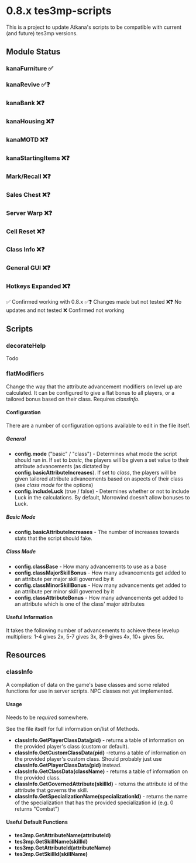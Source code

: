 # 0.8.x tes3mp-scripts
This is a project to update Atkana's scripts to be compatible with current (and future) tes3mp versions.

## Module Status
### kanaFurniture ✅
### kanaRevive ✅❓
### kanaBank ❌❓
### kanaHousing ❌❓
### kanaMOTD ❌❓
### kanaStartingItems ❌❓
### Mark/Recall ❌❓
### Sales Chest ❌❓
### Server Warp ❌❓
### Cell Reset ❌❓
### Class Info ❌❓
### General GUI ❌❓
### Hotkeys Expanded ❌❓ 

✅ Confirmed working with 0.8.x
✅❓ Changes made but not tested
❌❓ No updates and not tested
❌ Confirmed not working

## Scripts
### decorateHelp
Todo
### flatModifiers
Change the way that the attribute advancement modifiers on level up are calculated. It can be configured to give a flat bonus to all players, or a tailored bonus based on their class. Requires *classInfo*.
#### Configuration
There are a number of configuration options available to edit in the file itself.
##### General
- **config.mode** ("basic" / "class") - Determines what mode the script should run in. If set to *basic*, the players will be given a set value to their attribute advancements (as dictated by **config.basicAttributeIncreases**). If set to *class*, the players will be given tailored attribute advancements based on aspects of their class (see *class mode* for the options)
- **config.includeLuck** (true / false) - Determines whether or not to include Luck in the calculations. By default, Morrowind doesn't allow bonuses to Luck.
##### Basic Mode
- **config.basicAttributeIncreases** - The number of increases towards stats that the script should fake.
##### Class Mode
- **config.classBase** - How many advancements to use as a base
- **config.classMajorSkillBonus** - How many advancements get added to an attribute per major skill governed by it
- **config.classMinorSkillBonus** - How many advancements get added to an attribute per minor skill governed by it
- **config.classAttributeBonus** - How many advancements get added to an attribute which is one of the class' major attributes
#### Useful Information
It takes the following number of advancements to achieve these levelup multipliers:
1-4 gives 2x, 5-7 gives 3x, 8-9 gives 4x, 10+ gives 5x.

## Resources
### classInfo
A compilation of data on the game's base classes and some related functions for use in server scripts. NPC classes not yet implemented.
#### Usage
Needs to be *require*d somewhere.

See the file itself for full information on/list of Methods.
- **classInfo.GetPlayerClassData(pid)** - returns a table of information on the provided player's class (custom or default).
- **classInfo.GetCustomClassData(pid)** -returns a table of information on the provided player's custom class. Should probably just use **classInfo.GetPlayerClassData(pid)** instead.
- **classInfo.GetClassData(className)** - returns a table of information on the provided class.
- **classInfo.GetGovernedAttribute(skillId)** - returns the attribute id of the attribute that governs the skill.
- **classInfo.GetSpecializationName(specializationId)** - returns the name of the specialization that has the provided specialization id (e.g. 0 returns "Combat")

#### Useful Default Functions
- **tes3mp.GetAttributeName(attributeId)**
- **tes3mp.GetSkillName(skillId)**
- **tes3mp.GetAttributeId(attributeName)**
- **tes3mp.GetSkillId(skillName)**
